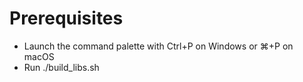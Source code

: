 # Prerequisites

- Launch the command palette with Ctrl+P on Windows or ⌘+P on macOS
- Run ./build_libs.sh